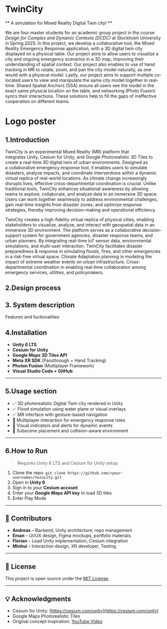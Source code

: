 # TwinCity

** A simulation for Mixed Reality Digital Twin city! ** 

We are four master students for an academic group project in the course *Design for Complex and Dynamic Contexts (DCDC)* at Stockholm University in Spring 2025. In this project, we develop a collaborative tool, the Mixed Reality Emergency Response application, with a 3D digital twin city displayed on a physical table. Our project aims to allow users to visualize a city and ongoing emergency scenarios in a 3D map, improving their understanding of spatial context. Our project also enables to use of hand tracking in MR to rotate, zoom, and pan the city model naturally, as one would with a physical model. Lastly, our project aims to support multiple co-located users to view and manipulate the same city model together in real-time. Shared Spatial Anchors (SSA) ensure all users see the model in the exact same physical location on the table, and networking (Photo Fusion) syncs their interactions. These solutions help to fill the gaps of ineffective cooperation on different teams.

# Logo poster

## 1.Introduction

TwinCity is an experimental Mixed Reality (MR) platform that integrates Unity, Cesium for Unity, and Google Photorealistic 3D Tiles to create a real-time 3D digital twin of urban environments. Designed as a collaborative emergency response tool, it enables users to simulate disasters, analyze impacts, and coordinate interventions within a dynamic virtual replica of real-world locations. As climate change increasingly disrupts lives, effective cross-departmental coordination is crucial. Unlike traditional tools, TwinCity enhances situational awareness by allowing teams to explore, collaborate, and analyze data in an immersive 3D space. Users can work together seamlessly to address environmental challenges, gain real-time insights from disaster zones, and optimize response strategies, thereby improving decision-making and operational efficiency.

TwinCity creates a high-fidelity virtual replica of physical cities, enabling stakeholders to visualize, analyze, and interact with geospatial data in an immersive 3D environment. The platform serves as a collaborative decision-support system for government agencies, disaster response teams, and urban planners. By integrating real-time IoT sensor data, environmental simulations, and multi-user interaction, TwinCity facilitates disaster preparedness & response in simulating floods, fires, and other emergencies in a risk-free virtual space. Climate Adaptation planning in modeling the impact of extreme weather events on urban infrastructure. Cross-departmental coordination in enabling real-time collaboration among emergency services, utilities, and policymakers.

## 2.Design process

## 3. System description

Features and fuctionalities

## 4.Installation

- **Unity 6 LTS**
- **Cesium for Unity**
- **Google Maps 3D Tiles API**
- **Meta XR SDK** (Passthrough + Hand Tracking)
- **Photon Fusion** (Multiplayer Framework)
- **Visual Studio Code + GitHub**

---

## 5.Usage section

- ✅ 3D photorealistic Digital Twin city rendered in Unity  
- ✅ Flood simulation using water plane or visual overlays  
- ✅ MR interface with gesture-based navigation  
- 🔄 Multiplayer interaction for emergency response roles  
- 🔄 Visual indicators and alerts for dynamic events  
- 🔄 Subscene placement and collision-aware environment

---

## 6.How to Run

> Requires Unity 6 LTS and Cesium for Unity setup.

1. Clone the repo: ```git clone https://github.com/<your-username>/twincity.git```
2. Open in **Unity 6**
3. Sign in to your **Cesium account**
4. Enter your **Google Maps API key** to load 3D tiles
5. Enter Play Mode

---

## 👥 Contributors

- **Andreas** – Backend, Unity architecture, repo management  
- **Eman** – UI/UX design, Figma mockups, portfolio materials
- **Florian** – Lead Unity implementation, Cesium integration  
- **Minhui** – Interaction design, XR developer, Testing

---

## 📁 License

This project is open source under the [MIT License](LICENSE).

---

## 💡 Acknowledgments

- Cesium for Unity: [https://cesium.com/unity](https://cesium.com/unity)  
- Google Maps Photorealistic Tiles  
- Original concept inspiration: [YouTube Video](https://www.youtube.com/watch?v=lLw5hCqSv5Y)
